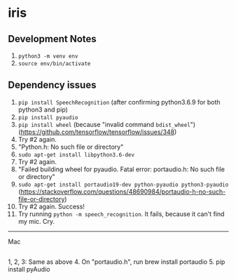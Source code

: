# iris

## Development Notes
1. `python3 -m venv env`
2. `source env/bin/activate`

## Dependency issues
1. `pip install SpeechRecognition` (after confirming python3.6.9 for both python3 and pip)
2. `pip install pyaudio`
3. `pip install wheel` (because "invalid command `bdist_wheel`") (https://github.com/tensorflow/tensorflow/issues/348)
4. Try #2 again.
5. "Python.h: No such file or directory"
6. `sudo apt-get install libpython3.6-dev`
7. Try #2 again.
8. "Failed building wheel for pyaudio. Fatal error: portaudio.h: No such file or directory"
9. `sudo apt-get install portaudio19-dev python-pyaudio python3-pyaudio` (https://stackoverflow.com/questions/48690984/portaudio-h-no-such-file-or-directory)
10. Try #2 again. Success!
11. Try running `python -m speech_recognition`. It fails, because it can't find my mic. Cry.

---
Mac
##
1, 2, 3: Same as above
4. On "portaudio.h", run brew install portaudio
5. pip install pyAudio
